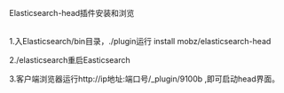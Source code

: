 Elasticsearch-head插件安装和浏览
<br/>
<br/>

1.入Elasticsearch/bin目录，./plugin运行 install mobz/elasticsearch-head
<br/>

2./elasticsearch重启Easticsearch
</br>

3.客户端浏览器运行http://ip地址:端口号/_plugin/9100b  ,即可启动head界面。


